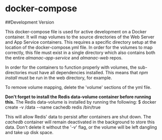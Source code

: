 # docker-compose

##Development Version

This docker-compose file is used for active development on a Docker container.
It will map volumes to the source directories of the Web Server and App Service containers. This requires a specific directory setup at the location of the docker-compose.yml file. In order for the volumes to map correctly, this file must exist in a single directory which also contains both the entire *almanac-app-service* and *almanac-web* repos.

In order for the containers to function properly with volumes, the sub-directories must have all dependencies installed. This means that *npm install* must be run in the web directory, for example.

To remove volume mapping, delete the 'volume' sections of the yml file.

**Don't forget to install the Redis data-volume container before running this.**
The Redis data-volume is installed by running the following: 
$ docker create -v /data --name cachedb redis /bin/true

This will allow Redis' data to persist after containers are shut down. The *cachedb* container will remain deactivated in the background to store this data. Don't delete it without the '-v' flag, or the volume will be left dangling and take up disk space.
